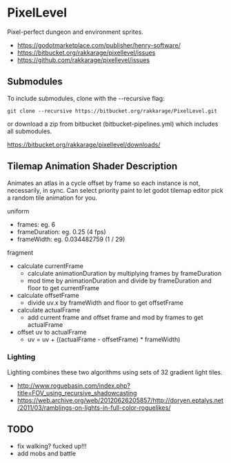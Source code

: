 # PixelLevel

Pixel-perfect dungeon and environment sprites.

- <https://godotmarketplace.com/publisher/henry-software/>
- <https://bitbucket.org/rakkarage/pixellevel/issues>
- <https://github.com/rakkarage/pixellevel/issues>

## Submodules

To include submodules, clone with the --recursive flag:

`git clone --recursive https://bitbucket.org/rakkarage/PixelLevel.git`

or download a zip from bitbucket (bitbucket-pipelines.yml) which includes all submodules.

<https://bitbucket.org/rakkarage/pixellevel/downloads/>

## Tilemap Animation Shader Description

Animates an atlas in a cycle offset by frame so each instance is not, necessarily, in sync. Can select priority paint to let godot tilemap editor pick a random tile animation for you.

uniform

- frames: eg. 6
- frameDuration: eg. 0.25 (4 fps)
- frameWidth: eg. 0.034482759 (1 / 29)

fragment

- calculate currentFrame
  - calculate animationDuration by multiplying frames by frameDuration
  - mod time by animationDuration and divide by frameDuration and floor to get currentFrame
- calculate offsetFrame
  - divide uv.x by frameWidth and floor to get offsetFrame
- calculate actualFrame
  - add current frame and offset frame and mod by frames to get actualFrame
- offset uv to actualFrame
  - uv = uv + ((actualFrame - offsetFrame) * frameWidth)

### Lighting

Lighting combines these two algorithms using sets of 32 gradient light tiles.

- <http://www.roguebasin.com/index.php?title=FOV_using_recursive_shadowcasting>
- <https://web.archive.org/web/20120626205857/http://doryen.eptalys.net/2011/03/ramblings-on-lights-in-full-color-roguelikes/>

## TODO

- fix walking? fucked up!!!
- add mobs and battle

